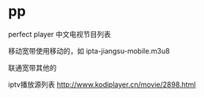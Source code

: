 # pp
perfect player 中文电视节目列表

移动宽带使用移动的，如
ipta-jiangsu-mobile.m3u8

联通宽带其他的


iptv播放源列表
http://www.kodiplayer.cn/movie/2898.html
